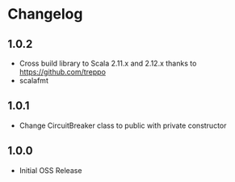 # Changelog

## 1.0.2
- Cross build library to Scala 2.11.x and 2.12.x thanks to https://github.com/treppo
- scalafmt

## 1.0.1
- Change CircuitBreaker class to public with private constructor

## 1.0.0
- Initial OSS Release
